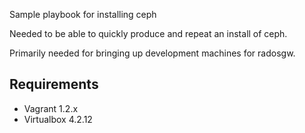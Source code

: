 Sample playbook for installing ceph

Needed to be able to quickly produce and repeat an install of ceph.

Primarily needed for bringing up development machines for radosgw.

## Requirements

* Vagrant 1.2.x
* Virtualbox 4.2.12
